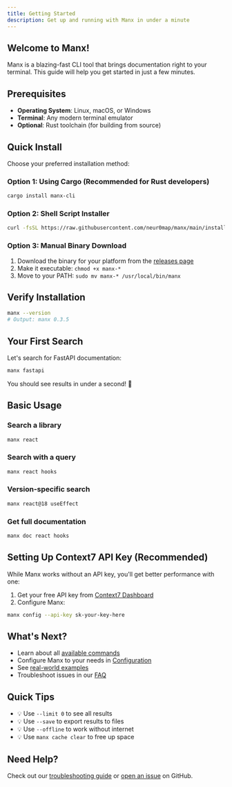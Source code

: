 ```yaml
---
title: Getting Started
description: Get up and running with Manx in under a minute
---
```


## Welcome to Manx!

Manx is a blazing-fast CLI tool that brings documentation right to your terminal. This guide will help you get started in just a few minutes.

## Prerequisites

- **Operating System**: Linux, macOS, or Windows
- **Terminal**: Any modern terminal emulator
- **Optional**: Rust toolchain (for building from source)

## Quick Install

Choose your preferred installation method:

### Option 1: Using Cargo (Recommended for Rust developers)

```bash
cargo install manx-cli
```

### Option 2: Shell Script Installer

```bash
curl -fsSL https://raw.githubusercontent.com/neur0map/manx/main/install.sh | bash
```

### Option 3: Manual Binary Download

1. Download the binary for your platform from the [releases page](https://github.com/neur0map/manx/releases)
2. Make it executable: `chmod +x manx-*`
3. Move to your PATH: `sudo mv manx-* /usr/local/bin/manx`

## Verify Installation

```bash
manx --version
# Output: manx 0.3.5
```

## Your First Search

Let's search for FastAPI documentation:

```bash
manx fastapi
```

You should see results in under a second! 🚀

## Basic Usage

### Search a library
```bash
manx react
```

### Search with a query
```bash
manx react hooks
```

### Version-specific search
```bash
manx react@18 useEffect
```

### Get full documentation
```bash
manx doc react hooks
```

## Setting Up Context7 API Key (Recommended)

While Manx works without an API key, you'll get better performance with one:

1. Get your free API key from [Context7 Dashboard](https://context7.com/dashboard)
2. Configure Manx:

```bash
manx config --api-key sk-your-key-here
```

## What's Next?

- Learn about all [available commands](/manx/commands/)
- Configure Manx to your needs in [Configuration](/manx/configuration/)
- See [real-world examples](/manx/examples/)
- Troubleshoot issues in our [FAQ](/manx/troubleshooting/)

## Quick Tips

- 💡 Use `--limit 0` to see all results
- 💡 Use `--save` to export results to files
- 💡 Use `--offline` to work without internet
- 💡 Use `manx cache clear` to free up space

## Need Help?

Check out our [troubleshooting guide](/troubleshooting/) or [open an issue](https://github.com/neur0map/manx/issues) on GitHub.